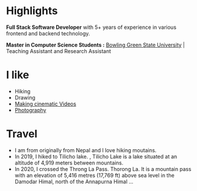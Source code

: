 # Highlights

**Full Stack Software Developer** with 5+ years of experience in various frontend and backend technology.

**Master in Computer Science Students :** [Bowling Green State University](https://www.bgsu.edu/) | Teaching Assistant and Research Assistant

# I like

- Hiking
- Drawing
- [Making cinematic Videos](https://www.youtube.com/watch?v=3mrfCBYMUVo&ab_channel=SumanAstani)
- [Photography](https://instagram.com/i_am_mrastani)

# Travel

- I am from originally from Nepal and I love hiking moutains.
- In 2019, I hiked to Tilicho lake. , Tilicho Lake is a lake situated at an altitude of 4,919 meters between mountains.
- In 2020, I crossed the Throng La Pass. Thorong La. It is a mountain pass with an elevation of 5,416 metres (17,769 ft) above sea level in the Damodar Himal, north of the Annapurna Himal ...
